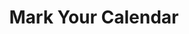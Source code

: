 ---
title: Mark Your Calendar
image: Calendar.jpg
blurb: <a class="hoverImage">Goodnight Moon<img src="/assets/GoodnightMoon.jpg" /></a><br/>&nbsp;&nbsp;October 28th, 7:30pm<br/>&nbsp;&nbsp;at Knox-Met
---